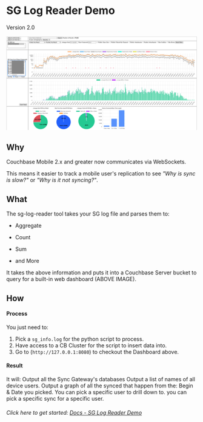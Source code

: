 # SG Log Reader Demo
Version 2.0

![Dashboard](img/sg-log-reader-2.0.png)

## Why

Couchbase Mobile 2.x and greater now communicates via WebSockets.

This means it easier to track a mobile user's replication to see <i>"Why is sync is slow?"</i> or <i>"Why is it not syncing?"</i>. 

## What
The sg-log-reader tool takes your SG log file and parses them to:

* Aggregate

* Count 

* Sum

* and More 

It takes the above information and puts it into a Couchbase Server bucket to query for a built-in web dashboard (ABOVE IMAGE).

## How

#### Process
You just need to:

 1. Pick a `sg_info.log` for the python script to process.
 2. Have access to a CB Cluster for the script to insert data into.
 3. Go to (`http://127.0.0.1:8080`) to checkout the Dashboard above.
 
#### Result
 It will:
   Output all the Sync Gateway's databases
   Output a list of names of all device users.
   Output a graph of all the synced that happen from the: Begin & Date you picked.
   You can pick a specific user to drill down to.
   you can pick a specific sync for a specific user.


###### Click here to get started: [Docs - SG Log Reader Demo](https://fujio-turner.github.io/sg-log-reader-demo/)